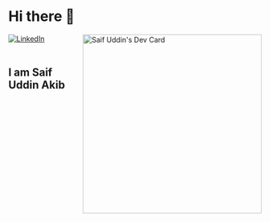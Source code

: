 # Hi there 👋

<div align="left">
  <a href="https://github.com/saifakib">
    <img
      src="https://img.shields.io/static/v1?logo=linkedin&style=flat-square&color=0072b1&label=LinkedIn&message=%E2%98%86"
      alt="LinkedIn"
    />
  </a>

  <a href="https://app.daily.dev/akibs">
    <img width="356" align="right" src="https://api.daily.dev/devcards/90363e7bf52c4830b247c030d2b32897.png?r=jup" width="400" alt="Saif Uddin's Dev Card"/></a>
</div>

<br />

## I am Saif Uddin Akib


